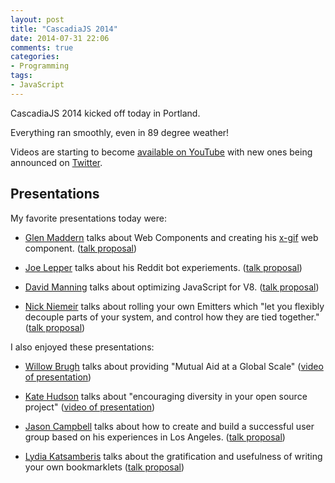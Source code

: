 ```yaml
---
layout: post
title: "CascadiaJS 2014"
date: 2014-07-31 22:06
comments: true
categories:
- Programming
tags:
- JavaScript
---
```

CascadiaJS 2014 kicked off today in Portland.

Everything ran smoothly, even in 89 degree weather!

Videos are starting to become [available on YouTube](http://www.youtube.com/channel/UCIP244iNzbn4iEkDOgczvcQ) with new ones being announced on [Twitter](https://twitter.com/CascadiaJS).

## Presentations

My favorite presentations today were:

* [Glen Maddern](https://twitter.com/glenmaddern) talks about Web Components and creating his [x-gif](http://geelen.github.io/x-gif) web component. ([talk proposal](https://github.com/cascadiajs/2014.cascadiajs.com/blob/master/proposals/gifs-vs-web-components_geelen.md))

* [Joe Lepper](https://twitter.com/josephlepper) talks about his Reddit bot experiements. ([talk proposal](https://github.com/cascadiajs/2014.cascadiajs.com/blob/master/proposals/writing-robot-plays.md))

* [David Manning](https://twitter.com/davidlymanning) talks about optimizing JavaScript for V8. ([talk proposal](https://github.com/cascadiajs/2014.cascadiajs.com/blob/master/proposals/practical-optimization-for-v8.md))

* [Nick Niemeir](https://twitter.com/nickniemeir) talks about rolling your own Emitters which "let you flexibly decouple parts of your system, and control how they are tied together." ([talk proposal](https://github.com/cascadiajs/2014.cascadiajs.com/blob/master/proposals/the-magic-of-custom-event-emitters_nrn.md#the-magic-of-custom-event-emitters))

I also enjoyed these presentations:

* [Willow Brugh](https://twitter.com/willowbl00) talks about providing "Mutual Aid at a Global Scale" ([video of presentation](http://www.youtube.com/watch?v=oBwmMKxX5M8&list=UUIP244iNzbn4iEkDOgczvcQ))

* [Kate Hudson](https://twitter.com/k88hudson) talks about "encouraging diversity in your open source project" ([video of presentation](http://www.youtube.com/watch?v=P_ZZrq3PtLE&list=UUIP244iNzbn4iEkDOgczvcQ))

* [Jason Campbell](https://twitter.com/jxson) talks about how to create and build a successful user group based on his experiences in Los Angeles. ([talk proposal](https://github.com/cascadiajs/2014.cascadiajs.com/blob/master/proposals/your-community-dot-js_jxson.md))

* [Lydia Katsamberis](https://twitter.com/llkats) talks about the gratification and usefulness of writing your own bookmarklets ([talk proposal](https://github.com/cascadiajs/2014.cascadiajs.com/blob/master/proposals/bookmarklets-ftw_llkats.md))
